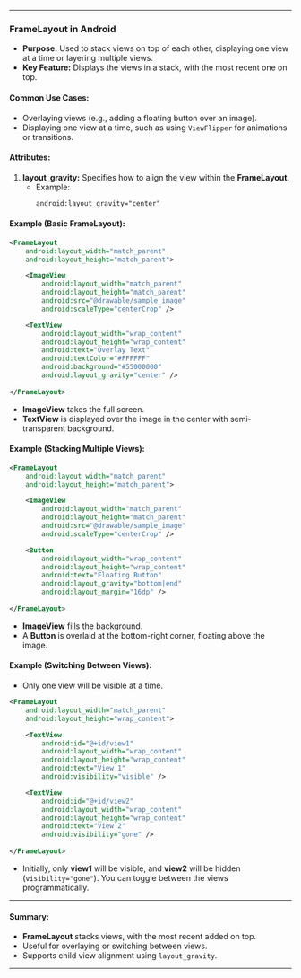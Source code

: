 
---

### **FrameLayout in Android**

- **Purpose:** Used to stack views on top of each other, displaying one view at a time or layering multiple views.
- **Key Feature:** Displays the views in a stack, with the most recent one on top.

#### **Common Use Cases:**
- Overlaying views (e.g., adding a floating button over an image).
- Displaying one view at a time, such as using `ViewFlipper` for animations or transitions.

#### **Attributes:**
1. **layout_gravity:** Specifies how to align the view within the **FrameLayout**.
   - Example:
     ```xml
     android:layout_gravity="center"
     ```

#### **Example (Basic FrameLayout):**

```xml
<FrameLayout
    android:layout_width="match_parent"
    android:layout_height="match_parent">

    <ImageView
        android:layout_width="match_parent"
        android:layout_height="match_parent"
        android:src="@drawable/sample_image"
        android:scaleType="centerCrop" />

    <TextView
        android:layout_width="wrap_content"
        android:layout_height="wrap_content"
        android:text="Overlay Text"
        android:textColor="#FFFFFF"
        android:background="#55000000"
        android:layout_gravity="center" />
    
</FrameLayout>
```
- **ImageView** takes the full screen.
- **TextView** is displayed over the image in the center with semi-transparent background.

#### **Example (Stacking Multiple Views):**

```xml
<FrameLayout
    android:layout_width="match_parent"
    android:layout_height="match_parent">

    <ImageView
        android:layout_width="match_parent"
        android:layout_height="match_parent"
        android:src="@drawable/sample_image"
        android:scaleType="centerCrop" />

    <Button
        android:layout_width="wrap_content"
        android:layout_height="wrap_content"
        android:text="Floating Button"
        android:layout_gravity="bottom|end"
        android:layout_margin="16dp" />
    
</FrameLayout>
```
- **ImageView** fills the background.
- A **Button** is overlaid at the bottom-right corner, floating above the image.

#### **Example (Switching Between Views):**
- Only one view will be visible at a time.

```xml
<FrameLayout
    android:layout_width="match_parent"
    android:layout_height="wrap_content">

    <TextView
        android:id="@+id/view1"
        android:layout_width="wrap_content"
        android:layout_height="wrap_content"
        android:text="View 1"
        android:visibility="visible" />

    <TextView
        android:id="@+id/view2"
        android:layout_width="wrap_content"
        android:layout_height="wrap_content"
        android:text="View 2"
        android:visibility="gone" />
    
</FrameLayout>
```
- Initially, only **view1** will be visible, and **view2** will be hidden (`visibility="gone"`). You can toggle between the views programmatically.

---

#### **Summary:**
- **FrameLayout** stacks views, with the most recent added on top.
- Useful for overlaying or switching between views.
- Supports child view alignment using `layout_gravity`.

---
